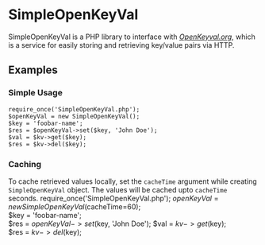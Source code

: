 # SimpleOpenKeyVal

SimpleOpenKeyVal is a PHP library to interface with *[OpenKeyval.org](http://openkeyval.org/)*, which is a service for easily storing and retrieving key/value pairs via HTTP.

## Examples
### Simple Usage
	require_once('SimpleOpenKeyVal.php');
	$openKeyVal = new SimpleOpenKeyVal();	
	$key = 'foobar-name';	
	$res = $openKeyVal->set($key, 'John Doe');
	$val = $kv->get($key);	
	$res = $kv->del($key);

### Caching
To cache retrieved values locally, set the `cacheTime` argument while creating `SimpleOpenKeyVal` object. The values will be cached upto `cacheTime` seconds.
	require_once('SimpleOpenKeyVal.php');
	$openKeyVal = new SimpleOpenKeyVal($cacheTime=60);	
	$key = 'foobar-name';	
	$res = $openKeyVal->set($key, 'John Doe');
	$val = $kv->get($key);	
	$res = $kv->del($key);